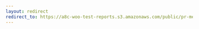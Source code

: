 ```yaml
---
layout: redirect
redirect_to: https://a8c-woo-test-reports.s3.amazonaws.com/public/pr-merge/44687/api/index.html
---
```

